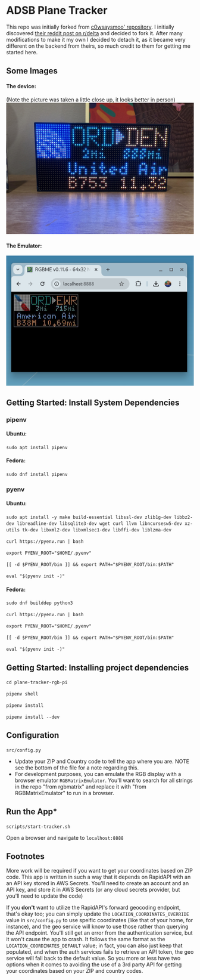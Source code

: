 # ADSB Plane Tracker

This repo was initially forked from [c0wsaysmoo' repository](https://github.com/c0wsaysmoo/plane-tracker-rgb-pi). I initially discovered [their reddit post on r/delta](https://www.reddit.com/r/delta/comments/1g4wsi6/weird_delta_flight_over_my_house_this_morning/) and decided to fork it. After many modifications to make it my own I decided to detach it, as it became very different on the backend from theirs, so much credit to them for getting me started here.

## Some Images
#### The device:
(Note the picture was taken a little close up, it looks better in person)
![image](docs/images/display.jpg)

#### The Emulator:
![image](docs/images/emulator.png)

## Getting Started: Install System Dependencies
### pipenv
#### Ubuntu:
`sudo apt install pipenv`

#### Fedora:
`sudo dnf install pipenv`

### pyenv
#### Ubuntu:
`sudo apt install -y make build-essential libssl-dev zlib1g-dev libbz2-dev libreadline-dev libsqlite3-dev wget curl llvm libncursesw5-dev xz-utils tk-dev libxml2-dev libxmlsec1-dev libffi-dev liblzma-dev`

`curl https://pyenv.run | bash`

`export PYENV_ROOT="$HOME/.pyenv"`

`[[ -d $PYENV_ROOT/bin ]] && export PATH="$PYENV_ROOT/bin:$PATH"`

`eval "$(pyenv init -)"`

#### Fedora:
`sudo dnf builddep python3`

`curl https://pyenv.run | bash`

`export PYENV_ROOT="$HOME/.pyenv"`

`[[ -d $PYENV_ROOT/bin ]] && export PATH="$PYENV_ROOT/bin:$PATH"`

`eval "$(pyenv init -)"`

## Getting Started: Installing project dependencies
`cd plane-tracker-rgb-pi`

`pipenv shell`

`pipenv install`

`pipenv install --dev`

## Configuration
`src/config.py`
* Update your ZIP and Country code to tell the app where you are. NOTE see the bottom of the file for a note regarding this.
* For development purposes, you can emulate the RGB display with a browser emulator `RGBMatrixEmulator`. You'll want to search for all strings in the repo "from rgbmatrix" and replace it with "from RGBMatrixEmulator" to run in a browser.

## Run the App*
`scripts/start-tracker.sh`

Open a browser and navigate to `localhost:8888`

## Footnotes

More work will be required if you want to get your coordinates based on ZIP code. This app is written in such a way that it depends on RapidAPI with an an API key stored in AWS Secrets. You'll need to create an account and an API key, and store it in AWS Secrets (or any cloud secrets provider, but you'll need to update the code)

If you **don't** want to utilize the RapidAPI's forward geocoding endpoint, that's okay too; you can simply update the `LOCATION_COORDINATES_OVERRIDE` value in `src/config.py` to use speific coordinates (like that of your home, for instance), and the geo service will know to use those rather than querying the API endpoint. You'll still get an error from the authentication service, but it won't cause the app to crash. It follows the same format as the `LOCATION_COORDINATES_DEFAULT` value; in fact, you can also just keep that populated, and when the auth services fails to retrieve an API token, the geo service will fall back to the default value. So you more or less have two options when it comes to avoiding the use of a 3rd party API for getting your coordinates based on your ZIP and country codes.

